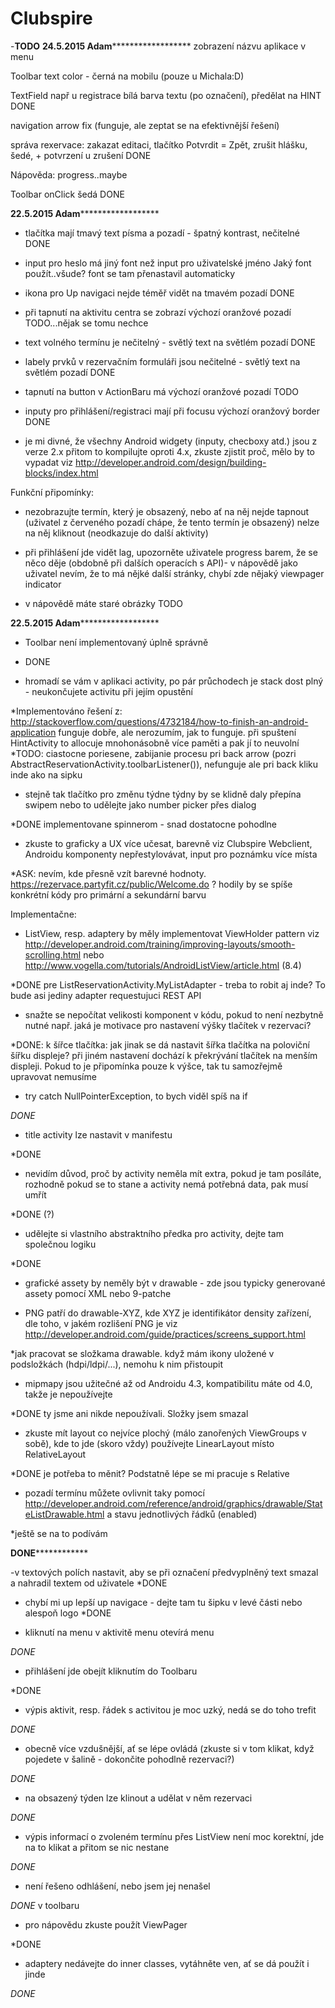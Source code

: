 # Clubspire
-********TODO********
********************************24.5.2015 Adam**************************************************
zobrazení názvu aplikace v menu

Toolbar text color - černá na mobilu (pouze u Michala:D)

TextField např u registrace bílá barva textu (po označení), předělat na HINT
DONE

navigation arrow fix (funguje, ale zeptat se na efektivnější řešení)

správa rexervace: zakazat editaci, tlačítko Potvrdit = Zpět, zrušit hlášku, šedé, + potvrzení u zrušení
DONE

Nápověda: progress..maybe

Toolbar onClick šedá
DONE

********************************22.5.2015 Adam**************************************************

- tlačítka mají tmavý text písma a pozadí - špatný kontrast, nečitelné
DONE

- input pro heslo má jiný font než input pro uživatelské jméno
Jaký font použít..všude? font se tam přenastavil automaticky

- ikona pro Up navigaci nejde téměř vidět na tmavém pozadí
DONE

- při tapnutí na aktivitu centra se zobrazí výchozí oranžové pozadí
TODO...nějak se tomu nechce

- text volného termínu je nečitelný - světlý text na světlém pozadí
DONE

- labely prvků v rezervačním formuláři jsou nečitelné - světlý text na světlém pozadí
DONE

- tapnutí na button v ActionBaru má výchozí oranžové pozadí
TODO

- inputy pro přihlášení/registraci mají při focusu výchozí oranžový border
DONE

- je mi divné, že všechny Android widgety (inputy, checboxy atd.) jsou z verze 2.x přitom to kompilujte oproti 4.x, zkuste zjistit proč, mělo by to vypadat viz http://developer.android.com/design/building-blocks/index.html

Funkční připomínky:
- nezobrazujte termín, který je obsazený, nebo ať na něj nejde tapnout 
(uživatel z červeného pozadí chápe, že tento termín je obsazený)
nelze na něj kliknout (neodkazuje do další aktivity)

- při přihlášení jde vidět lag, upozorněte uživatele progress barem,
 že se něco děje (obdobně při dalších operacích s API)- v nápovědě 
 jako uživatel nevím, že to má nějké další stránky, chybí zde nějaký viewpager indicator
 
- v nápovědě máte staré obrázky
TODO

********************************22.5.2015 Adam**************************************************



- Toolbar není implementovaný úplně správně
* DONE



- hromadí se vám v aplikaci activity, po pár průchodech je stack dost 
plný - neukončujete activitu při jejím opustění

*Implementováno řešení z:
http://stackoverflow.com/questions/4732184/how-to-finish-an-android-application
    funguje dobře, ale nerozumím, jak to funguje.
    při spuštení HintActivity to allocuje mnohonásobně více paměti a pak jí to neuvolní
*TODO: ciastocne poriesene, zabijanie procesu pri back arrow (pozri AbstractReservationActivity.toolbarListener()), nefunguje ale pri back kliku inde ako na sipku


- stejně tak tlačítko pro změnu týdne
týdny by se klidně daly přepína swipem nebo to udělejte jako 
number picker přes dialog

*DONE
implementovane spinnerom - snad dostatocne pohodlne


- zkuste to graficky a UX více učesat, barevně viz Clubspire Webclient, 
Androidu komponenty nepřestylovávat, input pro poznámku více místa

*ASK: nevím, kde přesně vzít barevné hodnoty.
https://rezervace.partyfit.cz/public/Welcome.do  ?
hodily by se spíše konkrétní kódy pro primární a sekundární barvu

Implementačne:
- ListView, resp. adaptery by měly implementovat ViewHolder pattern viz
http://developer.android.com/training/improving-layouts/smooth-scrolling.html 
nebo http://www.vogella.com/tutorials/AndroidListView/article.html (8.4)

*DONE pre ListReservationActivity.MyListAdapter - treba to robit aj inde? To bude asi jediny adapter requestujuci REST API

- snažte se nepočítat velikosti komponent v kódu, pokud to není nezbytně 
nutné např. jaká je motivace pro nastavení výšky tlačítek v rezervaci?

*DONE: k šířce tlačítka: jak jinak se dá nastavit šířka tlačítka na poloviční šířku displeje?
při jiném nastavení dochází k překrývání tlačítek na menším displeji.
Pokud to je připomínka pouze k výšce, tak tu samozřejmě upravovat nemusíme


- try catch NullPointerException, to bych viděl spíš na if

*DONE*


- title activity lze nastavit v manifestu

*DONE


- nevidím důvod, proč by activity neměla mít extra, pokud je tam 
posíláte, rozhodně pokud se to stane a activity nemá potřebná data, pak 
musí umřít

*DONE (?)


- udělejte si vlastního abstraktního předka pro activity, dejte tam 
společnou logiku

*DONE


- grafické assety by neměly být v drawable - zde jsou typicky generované 
assety pomocí XML nebo 9-patche

- PNG patří do drawable-XYZ, kde XYZ je identifikátor density zařízení, 
dle toho, v jakém rozlišení PNG je viz 
http://developer.android.com/guide/practices/screens_support.html

*jak pracovat se složkama drawable. když mám ikony uložené 
v podsložkách (hdpi/ldpi/...), nemohu k nim přistoupit


- mipmapy jsou užitečné až od Androidu 4.3, kompatibilitu máte od 4.0, 
takže je nepoužívejte

*DONE ty jsme ani nikde nepoužívali. Složky jsem smazal

- zkuste mít layout co nejvíce plochý (málo zanořených ViewGroups v 
sobě), kde to jde (skoro vždy) používejte LinearLayout místo RelativeLayout

*DONE je potřeba to měnit? Podstatně lépe se mi pracuje s Relative 


- pozadí termínu můžete ovlivnit taky pomocí 
http://developer.android.com/reference/android/graphics/drawable/StateListDrawable.html 
a stavu jednotlivých řádků (enabled)

*ještě se na to podívám

**********DONE**********************

-v textových polích nastavit, aby se při označení předvyplněný
text smazal a nahradil textem od uživatele
*DONE

- chybí mi up lepší up navigace - dejte tam tu šipku v levé části
nebo alespoň logo
*DONE


- kliknutí na menu v aktivitě menu otevírá menu

*DONE*

- přihlášení jde obejít kliknutím do Toolbaru

*DONE

- výpis aktivit, resp. řádek s activitou je moc uzký, nedá se do toho trefit

*DONE*


- obecně více vzdušnější, ať se lépe ovládá (zkuste si v tom klikat, když
pojedete v šalině - dokončite pohodlně rezervaci?)

*DONE*

- na obsazený týden lze klinout a udělat v něm rezervaci

*DONE*

- výpis informací o zvoleném termínu přes ListView není moc korektní,
jde na to klikat a přitom se nic nestane

*DONE*

- není řešeno odhlášení, nebo jsem jej nenašel

*DONE* v toolbaru

- pro nápovědu zkuste použít ViewPager

*DONE

- adaptery nedávejte do inner classes, vytáhněte ven, ať se dá použít i
jinde

*DONE*
